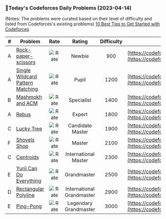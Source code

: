 ### 🌟Today's Codeforces Daily Problems (2023-04-14)
(Notes: The problems were curated based on their level of difficulty and listed from Codeforces's existing problems)
[10 Best Tips to Get Started with Codeforces](https://github.com/ika9810/Codeforces-Daily-Problems/blob/main/10%20Best%20Tips%20to%20Get%20Started%20with%20Codeforces.md)

| # | Problem | Rate| Rating | Difficulty | Contest |
|---| ----- | :--------: | :----------: | :----------: | ---------- |
|A|[Rock-paper-scissors](https://codeforces.com/contest/48/problem/A)|![Rate](https://img.shields.io/badge/Newbie-900-lightgrey)|Newbie|900|[https://codeforces.com/contest/48](https://codeforces.com/contest/48)|
|A|[Single Wildcard Pattern Matching](https://codeforces.com/contest/1023/problem/A)|![Rate](https://img.shields.io/badge/Pupil-1200-brightgreen)|Pupil|1200|[https://codeforces.com/contest/1023](https://codeforces.com/contest/1023)|
|B|[Mashmokh and ACM](https://codeforces.com/contest/414/problem/B)|![Rate](https://img.shields.io/badge/Specialist-1400-9cf)|Specialist|1400|[https://codeforces.com/contest/414](https://codeforces.com/contest/414)|
|A|[Rebus](https://codeforces.com/contest/663/problem/A)|![Rate](https://img.shields.io/badge/Expert-1800-blue)|Expert|1800|[https://codeforces.com/contest/663](https://codeforces.com/contest/663)|
|C|[Lucky Tree](https://codeforces.com/contest/109/problem/C)|![Rate](https://img.shields.io/badge/Candidate%20Master-1900-blueviolet)|Candidate Master|1900|[https://codeforces.com/contest/109](https://codeforces.com/contest/109)|
|F|[Shovels Shop](https://codeforces.com/contest/1154/problem/F)|![Rate](https://img.shields.io/badge/Master-2100-orange)|Master|2100|[https://codeforces.com/contest/1154](https://codeforces.com/contest/1154)|
|C|[Centroids](https://codeforces.com/contest/708/problem/C)|![Rate](https://img.shields.io/badge/International%20Master-2300-orange)|International Master|2300|[https://codeforces.com/contest/708](https://codeforces.com/contest/708)|
|E|[Yurii Can Do Everything](https://codeforces.com/contest/1438/problem/E)|![Rate](https://img.shields.io/badge/Grandmaster-2500-red)|Grandmaster|2500|[https://codeforces.com/contest/1438](https://codeforces.com/contest/1438)|
|D|[Rectangular Polyline](https://codeforces.com/contest/1444/problem/D)|![Rate](https://img.shields.io/badge/International%20Grandmaster-2900-red)|International Grandmaster|2900|[https://codeforces.com/contest/1444](https://codeforces.com/contest/1444)|
|E|[Ping-Pong](https://codeforces.com/contest/319/problem/E)|![Rate](https://img.shields.io/badge/Legendary%20Grandmaster-3000-red)|Legendary Grandmaster|3000|[https://codeforces.com/contest/319](https://codeforces.com/contest/319)|
